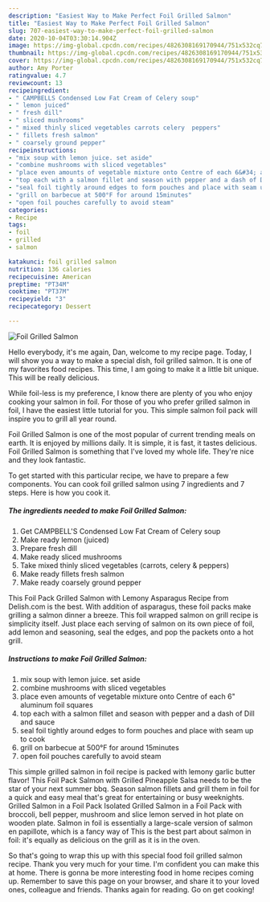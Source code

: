 ```yaml
---
description: "Easiest Way to Make Perfect Foil Grilled Salmon"
title: "Easiest Way to Make Perfect Foil Grilled Salmon"
slug: 707-easiest-way-to-make-perfect-foil-grilled-salmon
date: 2020-10-04T03:30:14.904Z
image: https://img-global.cpcdn.com/recipes/4826308169170944/751x532cq70/foil-grilled-salmon-recipe-main-photo.jpg
thumbnail: https://img-global.cpcdn.com/recipes/4826308169170944/751x532cq70/foil-grilled-salmon-recipe-main-photo.jpg
cover: https://img-global.cpcdn.com/recipes/4826308169170944/751x532cq70/foil-grilled-salmon-recipe-main-photo.jpg
author: Amy Porter
ratingvalue: 4.7
reviewcount: 13
recipeingredient:
- " CAMPBELLS Condensed Low Fat Cream of Celery soup"
- " lemon juiced"
- " fresh dill"
- " sliced mushrooms"
- " mixed thinly sliced vegetables carrots celery  peppers"
- " fillets fresh salmon"
- " coarsely ground pepper"
recipeinstructions:
- "mix soup with lemon juice. set aside"
- "combine mushrooms with sliced vegetables"
- "place even amounts of vegetable mixture onto Centre of each 6&#34; aluminum foil squares"
- "top each with a salmon fillet and season with pepper and a dash of Dill and sauce"
- "seal foil tightly around edges to form pouches and place with seam up to cook"
- "grill on barbecue at 500°F for around 15minutes"
- "open foil pouches carefully to avoid steam"
categories:
- Recipe
tags:
- foil
- grilled
- salmon

katakunci: foil grilled salmon 
nutrition: 136 calories
recipecuisine: American
preptime: "PT34M"
cooktime: "PT37M"
recipeyield: "3"
recipecategory: Dessert

---
```



![Foil Grilled Salmon](https://img-global.cpcdn.com/recipes/4826308169170944/751x532cq70/foil-grilled-salmon-recipe-main-photo.jpg)

Hello everybody, it's me again, Dan, welcome to my recipe page. Today, I will show you a way to make a special dish, foil grilled salmon. It is one of my favorites food recipes. This time, I am going to make it a little bit unique. This will be really delicious.

While foil-less is my preference, I know there are plenty of you who enjoy cooking your salmon in foil. For those of you who prefer grilled salmon in foil, I have the easiest little tutorial for you. This simple salmon foil pack will inspire you to grill all year round.

Foil Grilled Salmon is one of the most popular of current trending meals on earth. It is enjoyed by millions daily. It is simple, it is fast, it tastes delicious. Foil Grilled Salmon is something that I've loved my whole life. They're nice and they look fantastic.


To get started with this particular recipe, we have to prepare a few components. You can cook foil grilled salmon using 7 ingredients and 7 steps. Here is how you cook it.

<!--inarticleads1-->

##### The ingredients needed to make Foil Grilled Salmon:

1. Get  CAMPBELL&#39;S Condensed Low Fat Cream of Celery soup
1. Make ready  lemon (juiced)
1. Prepare  fresh dill
1. Make ready  sliced mushrooms
1. Take  mixed thinly sliced vegetables (carrots, celery &amp; peppers)
1. Make ready  fillets fresh salmon
1. Make ready  coarsely ground pepper


This Foil Pack Grilled Salmon with Lemony Asparagus Recipe from Delish.com is the best. With addition of asparagus, these foil packs make grilling a salmon dinner a breeze. This foil wrapped salmon on grill recipe is simplicity itself. Just place each serving of salmon on its own piece of foil, add lemon and seasoning, seal the edges, and pop the packets onto a hot grill. 

<!--inarticleads2-->

##### Instructions to make Foil Grilled Salmon:

1. mix soup with lemon juice. set aside
1. combine mushrooms with sliced vegetables
1. place even amounts of vegetable mixture onto Centre of each 6&#34; aluminum foil squares
1. top each with a salmon fillet and season with pepper and a dash of Dill and sauce
1. seal foil tightly around edges to form pouches and place with seam up to cook
1. grill on barbecue at 500°F for around 15minutes
1. open foil pouches carefully to avoid steam


This simple grilled salmon in foil recipe is packed with lemony garlic butter flavor! This Foil Pack Salmon with Grilled Pineapple Salsa needs to be the star of your next summer bbq. Season salmon fillets and grill them in foil for a quick and easy meal that&#39;s great for entertaining or busy weeknights. Grilled Salmon in a Foil Pack Isolated Grilled Salmon in a Foil Pack with broccoli, bell pepper, mushroom and slice lemon served in hot plate on wooden plate. Salmon in foil is essentially a large-scale version of salmon en papillote, which is a fancy way of This is the best part about salmon in foil: it&#39;s equally as delicious on the grill as it is in the oven. 

So that's going to wrap this up with this special food foil grilled salmon recipe. Thank you very much for your time. I'm confident you can make this at home. There is gonna be more interesting food in home recipes coming up. Remember to save this page on your browser, and share it to your loved ones, colleague and friends. Thanks again for reading. Go on get cooking!
